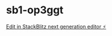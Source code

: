 # sb1-op3ggt

[Edit in StackBlitz next generation editor ⚡️](https://stackblitz.com/~/github.com/noussalaffet/sb1-op3ggt)